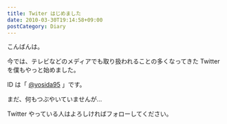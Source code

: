 ```yaml
---
title: Twiter はじめました
date: 2010-03-30T19:14:58+09:00
postCategory: Diary
---
```


こんばんは。

今では、テレビなどのメディアでも取り扱われることの多くなってきた Twitter を僕もやっと始めました。

ID は「 [@yosida95](http://twitter.com/yosida95) 」です。

まだ、何もつぶやいていませんが…

Twitter やっている人はよろしければフォローしてください。
